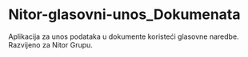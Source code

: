 # Nitor-glasovni-unos_Dokumenata
Aplikacija za unos podataka u dokumente koristeći glasovne naredbe. Razvijeno za Nitor Grupu.
